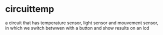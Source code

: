 # circuittemp
a circuit that has temperature sensor, light sensor and mouvement sensor, in which we switch betwwen with a button and show results on an lcd
